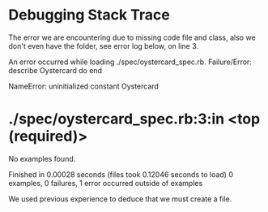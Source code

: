# Debugging Stack Trace #

The error we are encountering due to missing code file and class, also we don't
even have the folder, see error log below, on line 3.

An error occurred while loading ./spec/oystercard_spec.rb.
Failure/Error:
  describe Oystercard do
  end

NameError:
  uninitialized constant Oystercard
# ./spec/oystercard_spec.rb:3:in <top (required)>
No examples found.


Finished in 0.00028 seconds (files took 0.12046 seconds to load)
0 examples, 0 failures, 1 error occurred outside of examples

We used previous experience to deduce that we must create a file.
